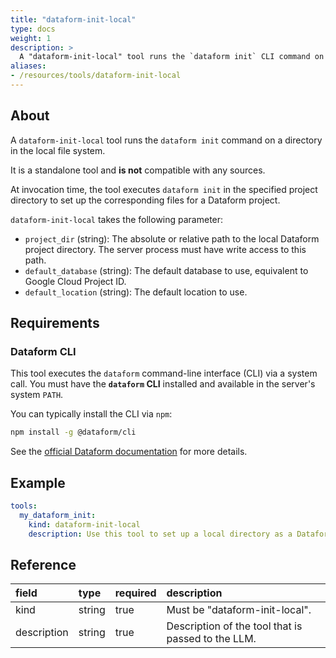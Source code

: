 ```yaml
---
title: "dataform-init-local"
type: docs
weight: 1
description: > 
  A "dataform-init-local" tool runs the `dataform init` CLI command on a local project directory.
aliases:
- /resources/tools/dataform-init-local
---
```


## About

A `dataform-init-local` tool runs the `dataform init` command on a directory in the local file system.

It is a standalone tool and **is not** compatible with any sources.

At invocation time, the tool executes `dataform init` in the specified project directory to set up the corresponding files for a Dataform project.

`dataform-init-local` takes the following parameter: 
- `project_dir` (string): The absolute or relative path to the local Dataform project directory. The server process must have write access to this path.
- `default_database` (string): The default database to use, equivalent to Google Cloud Project ID.
- `default_location` (string): The default location to use.


## Requirements

### Dataform CLI

This tool executes the `dataform` command-line interface (CLI) via a system call. You must have the **`dataform` CLI** installed and available in the server's system `PATH`.

You can typically install the CLI via `npm`:
```bash
npm install -g @dataform/cli
```

See the [official Dataform documentation](https://www.google.com/search?q=https://cloud.google.com/dataform/docs/install-dataform-cli) for more details.

## Example

```yaml
tools:  
  my_dataform_init:  
    kind: dataform-init-local  
    description: Use this tool to set up a local directory as a Dataform project.
```

## Reference
| **field** | **type** | **required** | **description** |
| :---- | :---- | :---- | :---- |
| kind | string | true | Must be "dataform-init-local". |
| description | string | true | Description of the tool that is passed to the LLM. |
